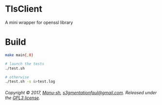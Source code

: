 # TlsClient
A mini wrapper for openssl library

# Build
```bash
make main{,0}

# launch the tests
./test.sh

# otherwise
./test.sh -s &>test.log
```
###### Copyright © 2017, [Manu-sh](https://github.com/Manu-sh), s3gmentationfaul@gmail.com. Released under the [GPL3 license](LICENSE).
